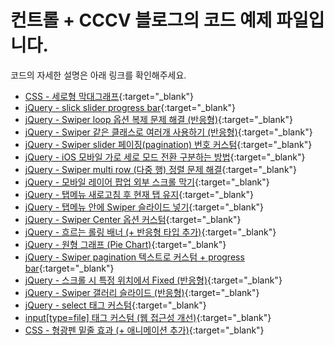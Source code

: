 # 컨트롤 + CCCV 블로그의 코드 예제 파일입니다.

코드의 자세한 설명은 아래 링크를 확인해주세요.  


* [CSS - 세로형 막대그래프](https://ctrlcccv.github.io/code/2023-01-26-vertical-graph/){:target="_blank"}
* [jQuery - slick slider progress bar](https://ctrlcccv.github.io/code/2023-01-30-slick-progress/){:target="_blank"}
* [jQuery - Swiper loop 옵션 복제 문제 해결 (반응형)](https://ctrlcccv.github.io/code/2023-01-31-swiper-loop/){:target="_blank"}
* [jQuery - Swiper 같은 클래스로 여러개 사용하기 (반응형)](https://ctrlcccv.github.io/code/2023-02-03-swiper-multiple/){:target="_blank"}
* [jQuery - Swiper slider 페이징(pagination) 번호 커스텀](https://ctrlcccv.github.io/code/2023-02-20-swiper-pagination/){:target="_blank"}
* [jQuery - iOS 모바일 가로 세로 모드 전환 구분하는 방법](https://ctrlcccv.github.io/code/2023-02-23-orientationchange/){:target="_blank"}
* [jQuery - Swiper multi row (다중 행) 정렬 문제 해결](https://ctrlcccv.github.io/code/2023-03-09-swiper-col/){:target="_blank"}
* [jQuery - 모바일 레이어 팝업 외부 스크롤 막기](https://ctrlcccv.github.io/code/2023-03-13-popup-scroll/){:target="_blank"}
* [jQuery - 탭메뉴 새로고침 후 현재 탭 유지](https://ctrlcccv.github.io/code/2023-07-05-tab-refresh/){:target="_blank"}
* [jQuery - 탭메뉴 안에 Swiper 슬라이드 넣기](https://ctrlcccv.github.io/code/2023-07-19-swiper-tab/){:target="_blank"}
* [jQuery - Swiper Center 옵션 커스텀](https://ctrlcccv.github.io/code/2023-07-20-swiper-center/){:target="_blank"}
* [jQuery - 흐르는 롤링 배너 (+ 반응형 타입 추가)](https://ctrlcccv.github.io/code/2023-07-23-flow-banner/){:target="_blank"}
* [jQuery - 원형 그래프 (Pie Chart)](https://ctrlcccv.github.io/code/2023-07-23-pie-chart/){:target="_blank"}
* [jQuery - Swiper pagination 텍스트로 커스텀 + progress bar](https://ctrlcccv.github.io/code/2023-07-24-swiper-progress/){:target="_blank"}
* [jQuery - 스크롤 시 특정 위치에서 Fixed (반응형)](https://ctrlcccv.github.io/code/2023-07-28-scroll-fixed/){:target="_blank"}
* [jQuery - Swiper 갤러리 슬라이드 (반응형)](https://ctrlcccv.github.io/code/2023-08-04-swiper-gallery/){:target="_blank"}
* [jQuery - select 태그 커스텀](https://ctrlcccv.github.io/code/2023-08-07-select-custom/){:target="_blank"}
* [input[type=file] 태그 커스텀 (웹 접근성 개선)](https://ctrlcccv.github.io/code/2023-08-09-file-custom/){:target="_blank"}
* [CSS - 형광펜 밑줄 효과 (+ 애니메이션 추가)](https://ctrlcccv.github.io/code/2023-08-11-highlighter/){:target="_blank"}
